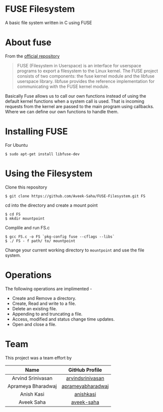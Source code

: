 # FUSE Filesystem
A basic file system written in C using FUSE


# About fuse
From the [official repository](https://github.com/libfuse/libfuse)
>  FUSE (Filesystem in Userspace) is an interface for userspace programs to export a filesystem to the Linux kernel. The FUSE project consists of two components: the fuse kernel module and the libfuse userspace library. libfuse provides the reference implementation for communicating with the FUSE kernel module.

Basically Fuse allows us to call our own functions instead of using the default kernel functions when a system call is used. That is incoming requests from the kernel are passed to the main program using callbacks. Where we can define our own functions to handle them.


# Installing FUSE
For Ubuntu
```
$ sudo apt-get install libfuse-dev
```


# Using the Filesystem

Clone this repository
```
$ git clone https://github.com/Aveek-Saha/FUSE-Filesystem.git FS
```

cd into the directory and create a mount point
```
$ cd FS
$ mkdir mountpoint
```
Complile and run FS.c
```
$ gcc FS.c -o FS `pkg-config fuse --cflags --libs`
$ ./ FS - f path/ to/ mountpoint
```
Change your current working directory to ```mountpoint``` and use the file system.


# Operations

The following operations are implimented -
- Create and Remove a directory.
- Create, Read and write to a file.
- Delete an existing file.
- Appending to and truncating a file.
- Access, modified and status change time updates.
- Open and close a file.

# Team
This project was a team effort by

| Name | GitHub Profile |
|:---:|:---:|
|  Arvind Srinivasan | [arvindsrinivasan](https://github.com/arvindsrinivasan) |
|  Aprameya Bharadwaj | [aprameyabharadwaj](https://github.com/aprameyabharadwaj) |
|  Anish Kasi | [anishkasi](https://github.com/anishkasi) |
|  Aveek Saha | [aveek-saha](https://github.com/aveek-saha) |

